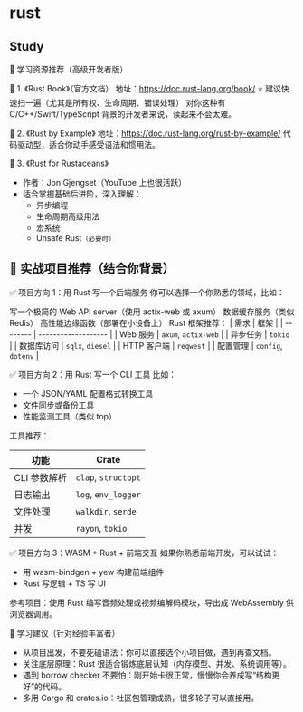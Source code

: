 # rust


## Study

🧱 学习资源推荐（高级开发者版）

📘 1. 《Rust Book》（官方文档）
地址：https://doc.rust-lang.org/book/
⭐ 建议快速扫一遍（尤其是所有权、生命周期、错误处理）
对你这种有 C/C++/Swift/TypeScript 背景的开发者来说，读起来不会太难。


📗 2. 《Rust by Example》
地址：https://doc.rust-lang.org/rust-by-example/
代码驱动型，适合你动手感受语法和惯用法。


📙 3. 《Rust for Rustaceans》
- 作者：Jon Gjengset（YouTube 上也很活跃）
- 适合掌握基础后进阶，深入理解：
  - 异步编程
  - 生命周期高级用法
  - 宏系统
  - Unsafe Rust`（必要时）`



## 🧪 实战项目推荐（结合你背景）

✅ 项目方向 1：用 Rust 写一个后端服务
你可以选择一个你熟悉的领域，比如：

写一个极简的 Web API server（使用 actix-web 或 axum）
数据缓存服务（类似 Redis）
高性能边缘函数（部署在小设备上）
Rust 框架推荐：
| 需求       | 框架                  |
| -------- | ------------------- |
| Web 服务   | `axum`, `actix-web` |
| 异步任务     | `tokio`             |
| 数据库访问    | `sqlx`, `diesel`    |
| HTTP 客户端 | `reqwest`           |
| 配置管理     | `config`, `dotenv`  |


✅ 项目方向 2：用 Rust 写一个 CLI 工具
比如：

- 一个 JSON/YAML 配置格式转换工具
- 文件同步或备份工具
- 性能监测工具（类似 top）

工具推荐：

| 功能       | Crate               |
| -------- | ------------------- |
| CLI 参数解析 | `clap`, `structopt` |
| 日志输出     | `log`, `env_logger` |
| 文件处理     | `walkdir`, `serde`  |
| 并发       | `rayon`, `tokio`    |

✅ 项目方向 3：WASM + Rust + 前端交互
如果你熟悉前端开发，可以试试：

- 用 wasm-bindgen + yew 构建前端组件
- Rust 写逻辑 + TS 写 UI

参考项目：使用 Rust 编写音频处理或视频编解码模块，导出成 WebAssembly 供浏览器调用。

🎯 学习建议（针对经验丰富者）

- 从项目出发，不要死磕语法：你可以直接选个小项目做，遇到再查文档。
- 关注底层原理：Rust 很适合锻炼底层认知（内存模型、并发、系统调用等）。
- 遇到 borrow checker 不要怕：刚开始卡很正常，慢慢你会养成写“结构更好”的代码。
- 多用 Cargo 和 crates.io：社区包管理成熟，很多轮子可以直接用。
